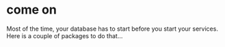 # come on

Most of the time, your database has to start before you start your services.
Here is a couple of packages to do that...
